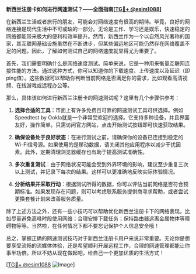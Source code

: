 **新西兰注册卡如何进行网速测试？——全面指南[[TG💪+ @esim1088](https://t.me/s/esim1088)]**

在新西兰生活或者旅行的朋友，可能会对网络速度有很高的期待。毕竟，良好的网络连接是现代生活中不可或缺的一部分。无论是工作、学习还是娱乐，快速稳定的网络都能带来极大的便利和效率提升。然而，新西兰作为一个以自然风光著称的国家，其互联网基础设施虽然在不断进步，但某些偏远地区可能仍然存在网络覆盖不足的问题。因此，了解如何测试自己的网络速度就显得尤为重要了。

首先，我们需要明确什么是网络速度测试。简单来说，它是一种用来衡量互联网连接性能的方法。通过这种方式，你可以知道你的下载速度、上传速度以及延迟（即ping值）。这些数据可以帮助你判断当前网络是否满足你的需求，比如观看高清视频、在线游戏或远程办公等。

那么，具体该如何进行新西兰注册卡的网速测试呢？这里有几个步骤供参考：

1. **选择合适的工具**：市面上有许多免费且可靠的网速测试工具可供选择。例如Speedtest by Ookla就是一个非常受欢迎的选择。它支持多种设备，并且界面友好，操作简单。只需访问官方网站，点击开始测试按钮即可快速获取结果。

2. **确保设备处于良好状态**：在进行测试之前，请确保你的设备已连接到稳定的Wi-Fi信号源。如果使用的是移动数据，请关闭其他应用程序以减少干扰因素。此外，定期清理浏览器缓存也有助于提高测试准确性。

3. **多次重复测试**：由于网络状况可能会受到外界环境的影响，建议至少重复三次以上测试，并记录下每次的结果。这样可以更准确地反映实际体验情况。

4. **分析结果并采取行动**：根据测试所得的数据，你可以评估当前网络是否符合预期标准。如果发现存在问题，则可以考虑联系服务提供商寻求帮助，或者尝试更换套餐计划来改善服务质量。

除了上述方法之外，还有一些小技巧可以帮助优化新西兰注册卡下的网络表现。比如尽量避免高峰时段使用网络；合理安排下载任务；保持路由器远离金属物体等障碍物等等。当然啦，在任何情况下都不要忘记保护个人信息安全哦！

总之，掌握正确的网速测试技巧对于新西兰注册卡用户来说非常重要。无论你是想要享受流畅的流媒体体验，还是希望顺利开展远程工作，合理的网速管理都能让你事半功倍。所以不妨从现在做起吧，给自己一个更加优质的生活方式！

[[TG💪+ @esim1088](https://t.me/s/esim1088) ![Image](https://i.postimg.cc/4NQfJmqS/Snipaste-2025-05-13-00-14-12.png)]